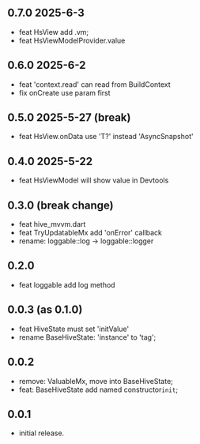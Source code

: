 ## 0.7.0 2025-6-3
* feat HsView add .vm; 
* feat HsViewModelProvider.value

## 0.6.0 2025-6-2
* feat 'context.read' can read from BuildContext
* fix onCreate use param first

## 0.5.0 2025-5-27 (break)
* feat HsView.onData use 'T?' instead 'AsyncSnapshot<T>'

## 0.4.0 2025-5-22
* feat HsViewModel will show value in Devtools

## 0.3.0 (break change)
* feat hive_mvvm.dart
* feat TryUpdatableMx add 'onError' callback 
* rename: loggable::log -> loggable::logger

## 0.2.0
* feat loggable add log method

## 0.0.3 (as 0.1.0)
* feat HiveState must set 'initValue'
* rename BaseHiveState: 'instance' to 'tag'; 

## 0.0.2
* remove: ValuableMx, move into BaseHiveState;
* feat: BaseHiveState add named constructor`init`;

## 0.0.1

* initial release.
